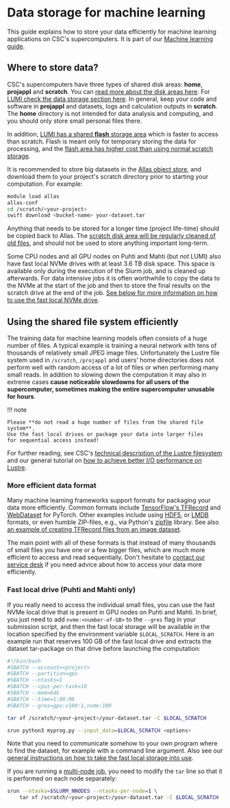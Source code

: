 # Data storage for machine learning

This guide explains how to store your data efficiently for machine learning
applications on CSC's supercomputers. It is part of our [Machine learning
guide](ml-guide.md).

## Where to store data?

CSC's supercomputers have three types of shared disk areas: **home**,
**projappl** and **scratch**. You can [read more about the disk areas
here](../../computing/disk.md). For [LUMI check the data storage
section here](https://docs.lumi-supercomputer.eu/storage/). In
general, keep your code and software in **projappl** and datasets,
logs and calculation outputs in **scratch**. The **home** directory is
not intended for data analysis and computing, and you should only
store small personal files there.

In addition, [LUMI has a shared **flash** storage
area](https://docs.lumi-supercomputer.eu/storage/) which is faster to
access than scratch. Flash is meant only for temporary storing the
data for processing, and the [flash area has higher cost than using
normal scratch
storage](https://docs.lumi-supercomputer.eu/runjobs/lumi_env/billing/#flash-storage-lumi-f-billing).

It is recommended to store big datasets in the [Allas object
store](../../data/Allas/index.md), and download them to your project's
scratch directory prior to starting your computation. For example:

```bash
module load allas
allas-conf
cd /scratch/<your-project>
swift download <bucket-name> your-dataset.tar
```

Anything that needs to be stored for a longer time (project life-time)
should be copied back to Allas. The [scratch disk area will be
regularly cleaned of old files](clean-up-data.md), and should not be used to store
anything important long-term.

Some CPU nodes and all GPU nodes on Puhti and Mahti (but *not* LUMI)
also have fast local NVMe drives with at least 3.6 TB disk space. This
space is available only during the execution of the Slurm job, and is
cleaned up afterwards. For data intensive jobs it is often worthwhile
to copy the data to the NVMe at the start of the job and then to store
the final results on the scratch drive at the end of the job. [See
below for more information on how to use the fast local NVMe
drive](#fast-local-drive-puhti-and-mahti-only).


## Using the shared file system efficiently

The training data for machine learning models often consists of a huge number of
files. A typical example is training a neural network with tens of thousands of
relatively small JPEG image files. Unfortunately the Lustre file system used in
`/scratch`, `/projappl` and users' home directories does not perform
well with random access of a lot of files or when performing many
small reads. In addition to slowing down the computation it may also
in extreme cases **cause noticeable slowdowns for all users of the
supercomputer, sometimes making the entire supercomputer unusable for
hours**.

!!! note

    Please **do not read a huge number of files from the shared file system**.
    Use the fast local drives or package your data into larger files
    for sequential access instead!

For further reading, see CSC's [technical description of the Lustre
filesystem](../../computing/lustre.md) and our general tutorial on [how to
achieve better I/O performance on Lustre](lustre_performance.md).


### More efficient data format

Many machine learning frameworks support formats for packaging your
data more efficiently. Common formats include [TensorFlow's
TFRecord](https://www.tensorflow.org/tutorials/load_data/tfrecord) and
[WebDataset](https://webdataset.github.io/webdataset/) for PyTorch.
Other examples include using
[HDF5](https://towardsdatascience.com/hdf5-datasets-for-pytorch-631ff1d750f5),
or [LMDB](http://deepdish.io/2015/04/28/creating-lmdb-in-python/)
formats, or even humble ZIP-files, e.g., via Python's
[zipfile](https://docs.python.org/3/library/zipfile.html) library.
See also [an example of creating TFRecord files from an image
dataset](https://github.com/CSCfi/machine-learning-scripts/blob/master/notebooks/tf2-pets-create-tfrecords.ipynb).

The main point with all of these formats is that instead of many
thousands of small files you have one or a few bigger files, which are
much more efficient to access and read sequentially. Don't hesitate to
[contact our service desk](../contact.md) if you need advice about how
to access your data more efficiently.


### Fast local drive (Puhti and Mahti only)

If you really need to access the individual small files, you can use
the fast NVMe local drive that is present in GPU nodes on Puhti and
Mahti. In brief, you just need to add `nvme:<number-of-GB>` to the
`--gres` flag in your submission script, and then the fast local
storage will be available in the location specified by the environment
variable `$LOCAL_SCRATCH`. Here is an example run that reserves 100 GB
of the fast local drive and extracts the dataset tar-package on that
drive before launching the computation:

```bash
#!/bin/bash
#SBATCH --account=<project>
#SBATCH --partition=gpu
#SBATCH --ntasks=1
#SBATCH --cpus-per-task=10
#SBATCH --mem=64G
#SBATCH --time=1:00:00
#SBATCH --gres=gpu:v100:1,nvme:100

tar xf /scratch/<your-project>/your-dataset.tar -C $LOCAL_SCRATCH

srun python3 myprog.py --input_data=$LOCAL_SCRATCH <options>
```

Note that you need to communicate somehow to your own program where to find the
dataset, for example with a command line argument. Also see our [general
instructions on how to take the fast local storage into
use](../../computing/running/creating-job-scripts-puhti.md#local-storage).

If you are running a [multi-node job](ml-multi.md), you need to modify the `tar`
line so that it is performed on each node separately:

```bash
srun --ntasks=$SLURM_NNODES --ntasks-per-node=1 \
    tar xf /scratch/<your-project>/your-dataset.tar -C $LOCAL_SCRATCH
```
